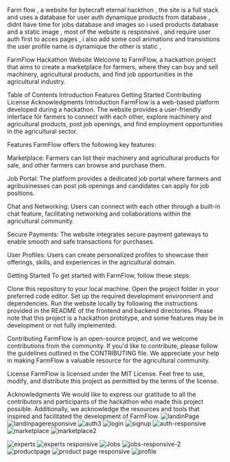 Farm flow , a website for bytecraft eternal hackthon , the site is a  full stack and uses a database for user auth
dynamique products from database , 
didnt have time for jobs database and images so i used products database and a static image , 
most of the website is responsive , and require user auth first to acces pages , i also add some cool animations and transistions
the user profile name is dynamique the other is static ,


FarmFlow Hackathon Website
Welcome to FarmFlow, a hackathon project that aims to create a marketplace for farmers, where they can buy and sell machinery, agricultural products, and find job opportunities in the agricultural industry.

Table of Contents
Introduction
Features
Getting Started
Contributing
License
Acknowledgments
Introduction
FarmFlow is a web-based platform developed during a hackathon. The website provides a user-friendly interface for farmers to connect with each other, explore machinery and agricultural products, post job openings, and find employment opportunities in the agricultural sector.

Features
FarmFlow offers the following key features:

Marketplace: Farmers can list their machinery and agricultural products for sale, and other farmers can browse and purchase them.

Job Portal: The platform provides a dedicated job portal where farmers and agribusinesses can post job openings and candidates can apply for job positions.

Chat and Networking: Users can connect with each other through a built-in chat feature, facilitating networking and collaborations within the agricultural community.

Secure Payments: The website integrates secure payment gateways to enable smooth and safe transactions for purchases.

User Profiles: Users can create personalized profiles to showcase their offerings, skills, and experiences in the agricultural domain.

Getting Started
To get started with FarmFlow, follow these steps:

Clone this repository to your local machine.
Open the project folder in your preferred code editor.
Set up the required development environment and dependencies.
Run the website locally by following the instructions provided in the README of the frontend and backend directories.
Please note that this project is a hackathon prototype, and some features may be in development or not fully implemented.

Contributing
FarmFlow is an open-source project, and we welcome contributions from the community. If you'd like to contribute, please follow the guidelines outlined in the CONTRIBUTING file. We appreciate your help in making FarmFlow a valuable resource for the agricultural community.

License
FarmFlow is licensed under the MIT License. Feel free to use, modify, and distribute this project as permitted by the terms of the license.

Acknowledgments
We would like to express our gratitude to all the contributors and participants of the hackathon who made this project possible. Additionally, we acknowledge the resources and tools that inspired and facilitated the development of FarmFlow.
![landinPage](https://github.com/aceiny/farmflow-hackthon/assets/112300561/11d086e7-0d4d-4d94-bcdd-4557e383018b)
![landinpageresponsive](https://github.com/aceiny/farmflow-hackthon/assets/112300561/e33a0fcf-b6fa-418f-8bdc-71cb05f6ead5)
![auth3](https://github.com/aceiny/farmflow-hackthon/assets/112300561/0fe4a7f6-fe00-42dd-9ce7-df807ec673fd)
![login](https://github.com/aceiny/farmflow-hackthon/assets/112300561/52e189db-6dd7-4125-b130-a95717dd7e01)
![signup](https://github.com/aceiny/farmflow-hackthon/assets/112300561/bbd32a62-1554-4983-a745-51cb254aef60)
![auth-responsive](https://github.com/aceiny/farmflow-hackthon/assets/112300561/8b2ba8ce-25e7-41cd-be0d-538dfb938c36)
![marketplace](https://github.com/aceiny/farmflow-hackthon/assets/112300561/aaabccb2-3c5d-4e4e-ad18-b45790db8999)
![marketplace2](https://github.com/aceiny/farmflow-hackthon/assets/112300561/fbe13d19-e2fd-4f13-a2f2-978e4ec8239f)

![experts](https://github.com/aceiny/farmflow-hackthon/assets/112300561/75287020-36a5-4f71-a86f-dcbfffa19d6c)
![experts responsive](https://github.com/aceiny/farmflow-hackthon/assets/112300561/4a59f4e3-c5d0-460e-9807-c61ffc4009fa)
![Jobs](https://github.com/aceiny/farmflow-hackthon/assets/112300561/4c48cd15-a5da-421b-80ba-a06e262fef9b)
![jobs-responsive-2](https://github.com/aceiny/farmflow-hackthon/assets/112300561/b24ee047-07ba-4e4a-a3c0-02fd72e1e25a)
![productpage](https://github.com/aceiny/farmflow-hackthon/assets/112300561/845bb366-6078-438e-8775-bc1cf7dafe21)
![product page responsive](https://github.com/aceiny/farmflow-hackthon/assets/112300561/b9f0575e-c24e-477d-8ddd-16056107a088)
![profile](https://github.com/aceiny/farmflow-hackthon/assets/112300561/4cef535c-d2bc-4483-83d4-6efe5a115caa)
